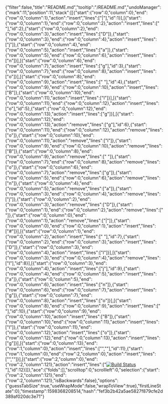 {"filter":false,"title":"README.md","tooltip":"/README.md","undoManager":{"mark":11,"position":11,"stack":[[{"start":{"row":0,"column":0},"end":{"row":0,"column":1},"action":"insert","lines":["|"],"id":1}],[{"start":{"row":0,"column":1},"end":{"row":0,"column":2},"action":"insert","lines":[" "],"id":2},{"start":{"row":0,"column":2},"end":{"row":0,"column":3},"action":"insert","lines":["D"]},{"start":{"row":0,"column":3},"end":{"row":0,"column":4},"action":"insert","lines":["j"]},{"start":{"row":0,"column":4},"end":{"row":0,"column":5},"action":"insert","lines":["a"]},{"start":{"row":0,"column":5},"end":{"row":0,"column":6},"action":"insert","lines":["n"]}],[{"start":{"row":0,"column":6},"end":{"row":0,"column":7},"action":"insert","lines":["g"],"id":3},{"start":{"row":0,"column":7},"end":{"row":0,"column":8},"action":"insert","lines":["o"]}],[{"start":{"row":0,"column":8},"end":{"row":0,"column":9},"action":"insert","lines":[" "],"id":4},{"start":{"row":0,"column":9},"end":{"row":0,"column":10},"action":"insert","lines":["B"]},{"start":{"row":0,"column":10},"end":{"row":0,"column":11},"action":"insert","lines":["l"]}],[{"start":{"row":0,"column":11},"end":{"row":0,"column":12},"action":"insert","lines":["o"],"id":5},{"start":{"row":0,"column":12},"end":{"row":0,"column":13},"action":"insert","lines":["g"]}],[{"start":{"row":0,"column":12},"end":{"row":0,"column":13},"action":"remove","lines":["g"],"id":6},{"start":{"row":0,"column":11},"end":{"row":0,"column":12},"action":"remove","lines":["o"]},{"start":{"row":0,"column":10},"end":{"row":0,"column":11},"action":"remove","lines":["l"]},{"start":{"row":0,"column":9},"end":{"row":0,"column":10},"action":"remove","lines":["B"]},{"start":{"row":0,"column":8},"end":{"row":0,"column":9},"action":"remove","lines":[" "]},{"start":{"row":0,"column":7},"end":{"row":0,"column":8},"action":"remove","lines":["o"]},{"start":{"row":0,"column":6},"end":{"row":0,"column":7},"action":"remove","lines":["g"]},{"start":{"row":0,"column":5},"end":{"row":0,"column":6},"action":"remove","lines":["n"]},{"start":{"row":0,"column":4},"end":{"row":0,"column":5},"action":"remove","lines":["a"]},{"start":{"row":0,"column":3},"end":{"row":0,"column":4},"action":"remove","lines":["j"]},{"start":{"row":0,"column":2},"end":{"row":0,"column":3},"action":"remove","lines":["D"]},{"start":{"row":0,"column":1},"end":{"row":0,"column":2},"action":"remove","lines":[" "]},{"start":{"row":0,"column":0},"end":{"row":0,"column":1},"action":"remove","lines":["|"]},{"start":{"row":0,"column":0},"end":{"row":0,"column":1},"action":"insert","lines":["#"]}],[{"start":{"row":0,"column":1},"end":{"row":0,"column":2},"action":"insert","lines":[" "],"id":7},{"start":{"row":0,"column":2},"end":{"row":0,"column":3},"action":"insert","lines":["D"]},{"start":{"row":0,"column":3},"end":{"row":0,"column":4},"action":"insert","lines":["l"]}],[{"start":{"row":0,"column":3},"end":{"row":0,"column":4},"action":"remove","lines":["l"],"id":8}],[{"start":{"row":0,"column":3},"end":{"row":0,"column":4},"action":"insert","lines":["j"],"id":9},{"start":{"row":0,"column":4},"end":{"row":0,"column":5},"action":"insert","lines":["a"]},{"start":{"row":0,"column":5},"end":{"row":0,"column":6},"action":"insert","lines":["n"]},{"start":{"row":0,"column":6},"end":{"row":0,"column":7},"action":"insert","lines":["g"]},{"start":{"row":0,"column":7},"end":{"row":0,"column":8},"action":"insert","lines":["o"]}],[{"start":{"row":0,"column":8},"end":{"row":0,"column":9},"action":"insert","lines":[" "],"id":10},{"start":{"row":0,"column":9},"end":{"row":0,"column":10},"action":"insert","lines":["B"]},{"start":{"row":0,"column":10},"end":{"row":0,"column":11},"action":"insert","lines":["l"]},{"start":{"row":0,"column":11},"end":{"row":0,"column":12},"action":"insert","lines":["o"]},{"start":{"row":0,"column":12},"end":{"row":0,"column":13},"action":"insert","lines":["g"]}],[{"start":{"row":0,"column":13},"end":{"row":1,"column":0},"action":"insert","lines":["",""],"id":11},{"start":{"row":1,"column":0},"end":{"row":2,"column":0},"action":"insert","lines":["",""]}],[{"start":{"row":2,"column":0},"end":{"row":2,"column":121},"action":"insert","lines":["[![Build Status](https://travis-ci.org/lubaninondo/lubsays.svg?branch=master)](https://travis-ci.org/lubaninondo/lubsays)"],"id":12}]]},"ace":{"folds":[],"scrolltop":0,"scrollleft":0,"selection":{"start":{"row":2,"column":121},"end":{"row":2,"column":121},"isBackwards":false},"options":{"guessTabSize":true,"useWrapMode":false,"wrapToView":true},"firstLineState":0},"timestamp":1598368208514,"hash":"fef3b2b42a5ae5827f879cfe2d389af020dc3e71"}